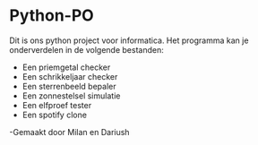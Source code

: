 # Python-PO

Dit is ons python project voor informatica.
Het programma kan je onderverdelen in de volgende bestanden:

- Een priemgetal checker
- Een schrikkeljaar checker
- Een sterrenbeeld bepaler
- Een zonnestelsel simulatie
- Een elfproef tester
- Een spotify clone

-Gemaakt door Milan en Dariush

